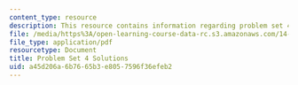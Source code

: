 ```yaml
---
content_type: resource
description: This resource contains information regarding problem set 4 solutions.
file: /media/https%3A/open-learning-course-data-rc.s3.amazonaws.com/14-12-economic-applications-of-game-theory-fall-2012/a45d206a6b7665b3e8057596f36efeb2_MIT14_12F12_pset4sol.pdf
file_type: application/pdf
resourcetype: Document
title: Problem Set 4 Solutions
uid: a45d206a-6b76-65b3-e805-7596f36efeb2
---
```

